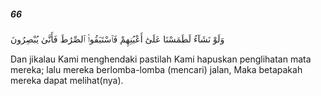 ##### 66

<span class="ayah">وَلَوْ نَشَآءُ لَطَمَسْنَا عَلَىٰٓ أَعْيُنِهِمْ فَٱسْتَبَقُوا۟ ٱلصِّرَٰطَ فَأَنَّىٰ يُبْصِرُونَ</span>

<span class="ayah_translation">Dan jikalau Kami menghendaki pastilah Kami hapuskan penglihatan mata mereka; lalu mereka berlomba-lomba (mencari) jalan, Maka betapakah mereka dapat melihat(nya).</span>
